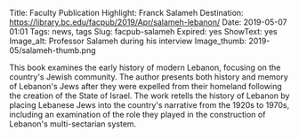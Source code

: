 Title: Faculty Publication Highlight: Franck Salameh 
Destination: https://library.bc.edu/facpub/2019/Apr/salameh-lebanon/
Date: 2019-05-07 01:01 
Tags: news, tags 
Slug: facpub-salameh 
Expired: yes
ShowText: yes
Image_alt: Professor Salameh during his interview
Image_thumb: 2019-05/salameh-thumb.png

This book examines the early history of modern Lebanon, focusing on the country's Jewish community. The author presents both history and memory of Lebanon's Jews after they were expelled from their homeland following the creation of the State of Israel. The work retells the history of Lebanon by placing Lebanese Jews into the country's narrative from the 1920s to 1970s, including an examination of the role they played in the construction of Lebanon's multi-sectarian system.
